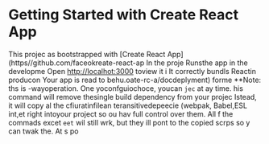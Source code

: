 # Getting Started with Create React App
This projec as bootstrapped with
[Create React App](https//github.com/faceokreate-react-ap
In the proje
Runsthe app in the developme
Open [http://localhot:3000](http://ocalhost:3000) toview it i 
It correctly bundls Reactin producon
Your app is read to behu.oate-rc-a/docdeplyment) forme 
**Note: ths is  -wayoperation. One yoconfguiochoce, youcan `jec` at ay time. his command will remove thesingle build dependency from your projec
Istead, it will copy al the cfiuratinfilean teransitivedepeecie (webpak, Babel,ESL
int,et right intoyour project so ou hav
full control over them. All f the commads excet `eet` wil still wrk, but they ill 
pont to the copied scrps so y can twak the. At s po
